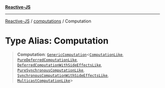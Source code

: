 [**Reactive-JS**](../../README.md)

***

[Reactive-JS](../../README.md) / [computations](../README.md) / Computation

# Type Alias: Computation

> **Computation**: [`GenericComputation`](../interfaces/GenericComputation.md)\<[`ComputationLike`](../interfaces/ComputationLike.md), [`PureDeferredComputationLike`](../interfaces/PureDeferredComputationLike.md), [`DeferredComputationWithSideEffectsLike`](../interfaces/DeferredComputationWithSideEffectsLike.md), [`PureSynchronousComputationLike`](../interfaces/PureSynchronousComputationLike.md), [`SynchronousComputationWithSideEffectsLike`](../interfaces/SynchronousComputationWithSideEffectsLike.md), [`MulticastComputationLike`](../interfaces/MulticastComputationLike.md)\>
